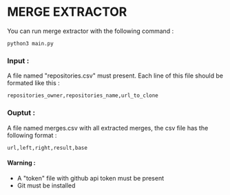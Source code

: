 # MERGE EXTRACTOR

You can run merge extractor with the following command :
```
python3 main.py
```

### Input :
A file named "repositories.csv" must present. Each line of this file should be formated like this :
```  
repositories_owner,repositories_name,url_to_clone
```

### Ouptut :
A file named merges.csv with all extracted merges, the csv file has the following format :
```
url,left,right,result,base
```

#### Warning :
*  A "token" file with github api token must be present
*  Git must be installed





